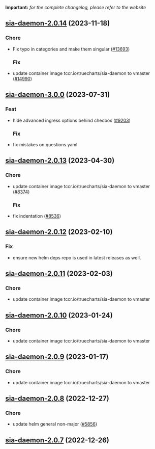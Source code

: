 **Important:**
*for the complete changelog, please refer to the website*











## [sia-daemon-2.0.14](https://github.com/truecharts/charts/compare/sia-daemon-3.0.0...sia-daemon-2.0.14) (2023-11-18)

### Chore

- Fix typo in categories and make them singular ([#13693](https://github.com/truecharts/charts/issues/13693))
  
  ### Fix

- update container image tccr.io/truecharts/sia-daemon to vmaster ([#14990](https://github.com/truecharts/charts/issues/14990))
  
  



## [sia-daemon-3.0.0](https://github.com/truecharts/charts/compare/sia-daemon-2.0.13...sia-daemon-3.0.0) (2023-07-31)

### Feat

- hide advanced ingress options behind checbox ([#9203](https://github.com/truecharts/charts/issues/9203))
  
  ### Fix

- fix mistakes on questions.yaml
  
  


## [sia-daemon-2.0.13](https://github.com/truecharts/charts/compare/sia-daemon-2.0.12...sia-daemon-2.0.13) (2023-04-30)

### Chore

- update container image tccr.io/truecharts/sia-daemon to vmaster ([#8374](https://github.com/truecharts/charts/issues/8374))
  
  ### Fix

- fix indentation ([#8536](https://github.com/truecharts/charts/issues/8536))
  
  


## [sia-daemon-2.0.12](https://github.com/truecharts/charts/compare/sia-daemon-2.0.11...sia-daemon-2.0.12) (2023-02-10)

### Fix

- ensure new helm deps repo is used in latest releases as well.
  
  


## [sia-daemon-2.0.11](https://github.com/truecharts/charts/compare/sia-daemon-2.0.10...sia-daemon-2.0.11) (2023-02-03)

### Chore

- update container image tccr.io/truecharts/sia-daemon to vmaster
  
  


## [sia-daemon-2.0.10](https://github.com/truecharts/charts/compare/sia-daemon-2.0.9...sia-daemon-2.0.10) (2023-01-24)

### Chore

- update container image tccr.io/truecharts/sia-daemon to vmaster
  
  


## [sia-daemon-2.0.9](https://github.com/truecharts/charts/compare/sia-daemon-2.0.8...sia-daemon-2.0.9) (2023-01-17)

### Chore

- update container image tccr.io/truecharts/sia-daemon to vmaster
  
  


## [sia-daemon-2.0.8](https://github.com/truecharts/charts/compare/sia-daemon-2.0.7...sia-daemon-2.0.8) (2022-12-27)

### Chore

- update helm general non-major ([#5856](https://github.com/truecharts/charts/issues/5856))
  
  


## [sia-daemon-2.0.7](https://github.com/truecharts/charts/compare/sia-daemon-2.0.6...sia-daemon-2.0.7) (2022-12-26)
